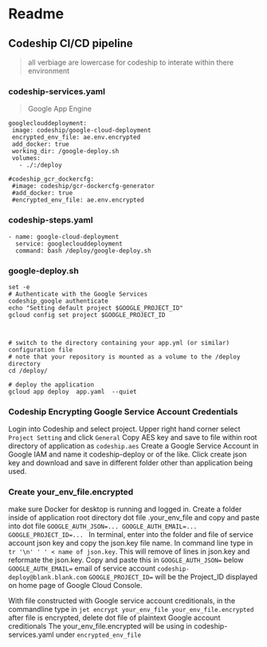 # Readme
## Codeship CI/CD pipeline 
 > all verbiage are lowercase for codeship to interate within there environment
### codeship-services.yaml 
> Google App Engine

 ```
googleclouddeployment:
  image: codeship/google-cloud-deployment
  encrypted_env_file: ae.env.encrypted
  add_docker: true
  working_dir: /google-deploy.sh
  volumes:
    - ./:/deploy

#codeship_gcr_dockercfg:
  #image: codeship/gcr-dockercfg-generator
  #add_docker: true
  #encrypted_env_file: ae.env.encrypted
``` 
### codeship-steps.yaml
```
- name: google-cloud-deployment
  service: googleclouddeployment
  command: bash /deploy/google-deploy.sh
```

### google-deploy.sh 
```#!/bin/bash
set -e
# Authenticate with the Google Services
codeship_google authenticate
echo "Setting default project $GOOGLE_PROJECT_ID"
gcloud config set project $GOOGLE_PROJECT_ID



# switch to the directory containing your app.yml (or similar) configuration file
# note that your repository is mounted as a volume to the /deploy directory
cd /deploy/

# deploy the application
gcloud app deploy  app.yaml  --quiet
```
### Codeship Encrypting Google Service Account Credentials  
Login into Codeship and select project. Upper right hand corner select `Project Setting` and click `General`
Copy AES key and save to file within root directory of application as `codeship.aes`
Create a Google Service Account in Google IAM and name it codeship-deploy or of the like. Click create json key and download 
and save in different folder other than application being used. 
### Create your_env_file.encrypted
make sure Docker for desktop is running and logged in. Create a folder inside of application root directory dot file .your_env_file
and copy and paste into dot file
`GOOGLE_AUTH_JSON=...
GOOGLE_AUTH_EMAIL=...
GOOGLE_PROJECT_ID=...
`
In terminal, enter into the folder and file of service account json key and copy the json.key file name. 
In command line type in `tr '\n' ' ' < name of json.key`. This will remove of lines in json.key and reformate the json.key. 
Copy and paste this in `GOOGLE_AUTH_JSON=` below `GOOGLE_AUTH_EMAIL=` email of service account `codeship-deploy@blank.blank.com`
`GOOGLE_PROJECT_ID=` will be the Project_ID displayed on home page of Google Cloud Console. 

With file constructed with Google service account creditionals, in the commandline type in 
`jet encrypt your_env_file your_env_file.encrypted` after file is encrypted, delete dot file of plaintext Google account creditionals
The your_env_file.encrypted will be using in codeship-services.yaml under `encrypted_env_file`


